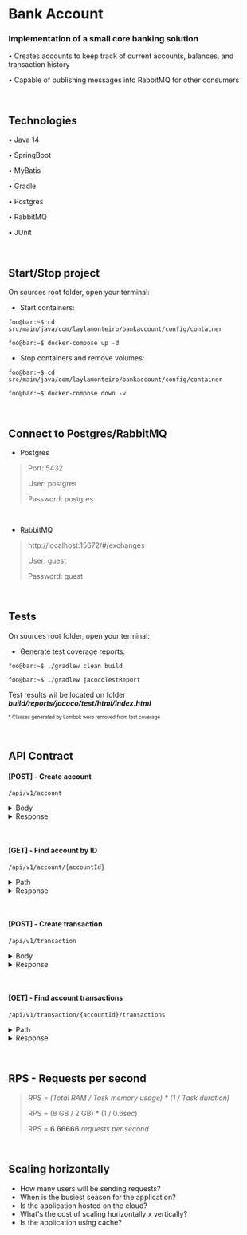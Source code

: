 # Bank Account

### Implementation of a small core banking solution
  
  • Creates accounts to keep track of current accounts, balances, and transaction history
  
  • Capable of publishing messages into RabbitMQ for other consumers
      
&nbsp;

Technologies
---
    
• Java 14

• SpringBoot

• MyBatis

• Gradle

• Postgres

• RabbitMQ

• JUnit
    
&nbsp;

Start/Stop project
---
On sources root folder, open your terminal:

  - Start containers:
  
  ```console
  foo@bar:~$ cd src/main/java/com/laylamonteiro/bankaccount/config/container
  
  foo@bar:~$ docker-compose up -d
  ```

  - Stop containers and remove volumes:
  
  ```console
  foo@bar:~$ cd src/main/java/com/laylamonteiro/bankaccount/config/container
  
  foo@bar:~$ docker-compose down -v
  ```
  
&nbsp;

Connect to Postgres/RabbitMQ
---

  - Postgres
  
> Port: 5432
> 
> User: postgres
> 
> Password: postgres

&nbsp;
  
  - RabbitMQ
  
> http://localhost:15672/#/exchanges
> 
> User: guest
> 
> Password: guest
  
&nbsp;

Tests
---

On sources root folder, open your terminal:

  - Generate test coverage reports:
  
  ```console
  foo@bar:~$ ./gradlew clean build
  
  foo@bar:~$ ./gradlew jacocoTestReport
  ```
  
  Test results wil be located on folder <b><i>build/reports/jacoco/test/html/index.html</b></i>

<sub><sup>* Classes generated by Lombok were removed from test coverage</sup></sub>

&nbsp;

API Contract
---


#### [POST] - Create account

  ```
  /api/v1/account
  ```

<details>
  <summary>Body</summary>
  
<br> 
  
  > <b>customerId</b> <i>number</i>
  > 
  > <b>country</b> <i>string</i>
  > 
  > <b>currencies</b> <i>array[string]</i>
  > <sub><sup>* Accepted values: EUR | SEK | GBP | USD</sup></sub>
  
  ```json
    {
      "customerId": 123,
      "country": "Brazil",
      "currencies": ["EUR", "SEK", "GBP", "USD"]
    }
  ```
</details>

<details>
  <summary>Response</summary>
    
<br> 
    
  ```json
{
    "accountId": 1,
    "customerId": 123,
    "balances": [
        {
            "accountId": 1,
            "availableAmount": 0,
            "currency": "EUR"
        },
        {
            "accountId": 1,
            "availableAmount": 0,
            "currency": "SEK"
        },
        {
            "accountId": 1,
            "availableAmount": 0,
            "currency": "GBP"
        },
        {
            "accountId": 1,
            "availableAmount": 0,
            "currency": "USD"
        }
    ]
}
  ```
</details>

&nbsp;

#### [GET] - Find account by ID

  ```
  /api/v1/account/{accountId}
  ```

<details>
  <summary>Path</summary>
  
<br> 
  
  > <b>accountId</b> <i>number</i>
</details>

<details>
  <summary>Response</summary>
    
<br> 
  
  ```json
{
    "accountId": 1,
    "customerId": 123,
    "balances": [
        {
            "accountId": 1,
            "availableAmount": 0,
            "currency": "EUR"
        },
        {
            "accountId": 1,
            "availableAmount": 0,
            "currency": "SEK"
        },
        {
            "accountId": 1,
            "availableAmount": 0,
            "currency": "GBP"
        },
        {
            "accountId": 1,
            "availableAmount": 0,
            "currency": "USD"
        }
    ]
}
  ```
</details>

&nbsp;

#### [POST] - Create transaction

  ```
  /api/v1/transaction
  ```

<details>
  <summary>Body</summary>  
  
<br> 
  
  > <b>accountId</b> <i>number</i>
  > 
  > <b>amount</b> <i>string</i>
  > 
  > <b>currency</b> <i>string</i>
  > <sub><sup>* Accepted values: EUR | SEK | GBP | USD</sup></sub>
  >   
  > <b>direction</b> <i>string</i>
  > <sub><sup>* Accepted values: IN | OUT</sup></sub>
  >   
  > <b>description</b> <i>string</i>
  
  ```json
    {
      "accountId": 1,
      "amount": "100.00",
      "currency": "EUR",
      "direction": "IN",
      "description": "TEST"
    }
  ```
</details>

<details>
  <summary>Response</summary>
    
<br> 
  
  ```json
{
    "accountId": 1,
    "customerId": 123,
    "balances": [
        {
            "accountId": 1,
            "availableAmount": 100.00,
            "currency": "EUR"
        },
        {
            "accountId": 1,
            "availableAmount": 0,
            "currency": "SEK"
        },
        {
            "accountId": 1,
            "availableAmount": 0,
            "currency": "GBP"
        },
        {
            "accountId": 1,
            "availableAmount": 0,
            "currency": "USD"
        }
    ]
}
  ```
</details>

&nbsp;

#### [GET] - Find account transactions

  ```
  /api/v1/transaction/{accountId}/transactions
  ```

<details>
  <summary>Path</summary>
  
<br> 
  
  > <b>accountId</b> <i>number</i>

</details>

<details>
  <summary>Response</summary>
    
<br> 
  
  ```json
[
    {
        "accountId": 1,
        "transactionId": 1,
        "amount": 100.00,
        "currency": "EUR",
        "direction": "IN",
        "description": "TEST"
    },
    {
        "accountId": 1,
        "transactionId": 2,
        "amount": 10.00,
        "currency": "EUR",
        "direction": "OUT",
        "description": "TEST"
    },
    {
        "accountId": 1,
        "transactionId": 3,
        "amount": 100.00,
        "currency": "SEK",
        "direction": "IN",
        "description": "TEST"
    },
    {
        "accountId": 1,
        "transactionId": 4,
        "amount": 100.00,
        "currency": "GBP",
        "direction": "IN",
        "description": "TEST"
    },
    {
        "accountId": 1,
        "transactionId": 5,
        "amount": 100.00,
        "currency": "USD",
        "direction": "IN",
        "description": "TEST"
    }
]
  
```
  
</details>

&nbsp;

RPS - Requests per second
---

> <i> RPS = (Total RAM / Task memory usage) * (1 / Task duration) </i>
> 
> RPS = (8 GB / 2 GB) * (1 / 0.6sec)
> 
> RPS = <b>6.66666</b> <i>requests per second</i>

&nbsp;

Scaling horizontally
---

- How many users will be sending requests?
- When is the busiest season for the application?
- Is the application hosted on the cloud?
- What's the cost of scaling horizontally x vertically?
- Is the application using cache?
